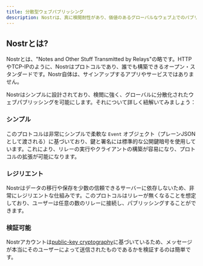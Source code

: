 ```yaml
---
title: 分散型ウェブパブリッシング
description: Nostrは、真に検閲耐性があり、価値のあるグローバルなウェブ上でのパブリッシングを可能にする、シンプルなオープン・プロトコルです。
---
```


## Nostrとは?

Nostrとは、"Notes and Other Stuff Transmitted by Relays"の略です。HTTPやTCP-IPのように、Nostrはプロトコルであり、誰でも構築できるオープン・スタンダードです。Nostr自体は、サインアップするアプリやサービスではありません。

Nostrはシンプルに設計されており、検閲に強く、グローバルに分散化されたウェブパブリッシングを可能にします。それについて詳しく紐解いてみましょう：

### シンプル

このプロトコルは非常にシンプルで柔軟な `Event` オブジェクト（プレーンJSONとして渡される）に基づいており、鍵と署名には標準的な公開鍵暗号を使用しています。これにより、リレーの実行やクライアントの構築が容易になり、プロトコルの拡張が可能になります。

### レジリエント

Nostrはデータの移行や保存を少数の信頼できるサーバーに依存しないため、非常にレジリエントな仕組みです。このプロトコルはリレーが無くなることを想定しており、ユーザーは任意の数のリレーに接続し、パブリッシングすることができます。

### 検証可能

Nostrアカウントは[public-key cryptography](https://en.wikipedia.org/wiki/Public-key_cryptography)に基づいているため、メッセージが本当にそのユーザーによって送信されたものであるかを検証するのは簡単です。

